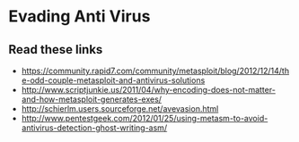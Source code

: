 # Evading Anti Virus

## Read these links

* https://community.rapid7.com/community/metasploit/blog/2012/12/14/the-odd-couple-metasploit-and-antivirus-solutions
* http://www.scriptjunkie.us/2011/04/why-encoding-does-not-matter-and-how-metasploit-generates-exes/
* http://schierlm.users.sourceforge.net/avevasion.html
* http://www.pentestgeek.com/2012/01/25/using-metasm-to-avoid-antivirus-detection-ghost-writing-asm/